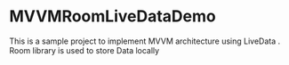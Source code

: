 # MVVMRoomLiveDataDemo
This is a sample project to implement MVVM architecture using LiveData . Room library is used to store Data locally
